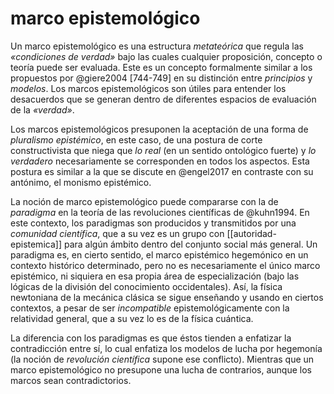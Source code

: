 # marco epistemológico
Un marco epistemológico es una estructura *metateórica* que regula las *«condiciones de verdad»* bajo las cuales cualquier proposición, concepto o teoría puede ser evaluada. Este es un concepto formalmente similar a los propuestos por @giere2004 [744-749] en su distinción entre *principios* y *modelos*. Los marcos epistemológicos son útiles para entender los desacuerdos que se generan dentro de diferentes espacios de evaluación de la *«verdad»*.

Los marcos epistemológicos presuponen la aceptación de una forma de *pluralismo epistémico*, en este caso, de una postura de corte constructivista que niega que *lo real* (en un sentido ontológico fuerte) y *lo verdadero* necesariamente se corresponden en todos los aspectos. Esta postura es similar a la que se discute en @engel2017 en contraste con su antónimo, el monismo epistémico.


La noción de marco epistemológico puede compararse con la de *paradigma* en la teoría de las revoluciones científicas de @kuhn1994. En este contexto, los paradigmas son producidos y transmitidos por una *comunidad científica*, que a su vez es un grupo con [[autoridad-epistemica]] para algún ámbito dentro del conjunto social más general. Un paradigma es, en cierto sentido, el marco epistémico hegemónico en un contexto histórico determinado, pero no es necesariamente el único marco epistémico, ni siquiera en esa propia área de especialización (bajo las lógicas de la división del conocimiento occidentales). Así, la física newtoniana de la mecánica clásica se sigue enseñando y usando en ciertos contextos, a pesar de ser *incompatible* epistemológicamente con la relatividad general, que a su vez lo es de la física cuántica.

La diferencia con los paradigmas es que éstos tienden a enfatizar la contradicción entre sí, lo cual enfatiza los modelos de lucha por hegemonía (la noción de *revolución científica* supone ese conflicto). Mientras que un marco epistemológico no presupone una lucha de contrarios, aunque los marcos sean contradictorios.
